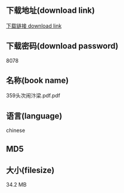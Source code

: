 ## 下载地址(download link)
[下载链接 download link](https://voluble-croquembouche-d321dc.netlify.app/?s=359%E5%A4%B4%E6%AC%A1%E9%97%B9%E6%B1%B4%E6%A2%81.pdf)

## 下载密码(download password)
8078

## 名称(book name)
359头次闹汴梁.pdf.pdf

## 语言(language)
chinese

## MD5


## 大小(filesize)
34.2 MB
